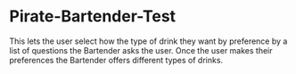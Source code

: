 # Pirate-Bartender-Test
This lets the user select how the type of drink they want by preference by a list of questions the Bartender asks the user. Once the user makes their preferences the Bartender offers different types of drinks.
